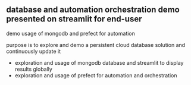 ## database and automation orchestration demo presented on streamlit for end-user

demo usage of mongodb and prefect for automation

purpose is to explore and demo a persistent cloud database solution and continuously update it

- exploration and usage of mongodb database and streamlit to display results globally
- exploration and usage of prefect for automation and orchestration

